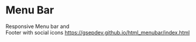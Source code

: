 # Menu Bar 
Responsive Menu bar and  
Footer with social icons
https://gsepdev.github.io/html_menubar/index.html
